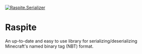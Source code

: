 [![Raspite.Serializer](https://img.shields.io/nuget/v/Raspite.Serializer)](https://www.nuget.org/packages/Raspite.Serializer/1.1.0/)

# Raspite
An up-to-date and easy to use library for serializing/deserializing Minecraft's named binary tag (NBT) format.

